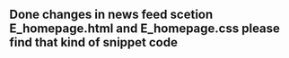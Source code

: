 <h2>Done changes in news feed scetion E_homepage.html and E_homepage.css please find that kind of snippet code</h2>
